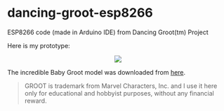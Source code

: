 # dancing-groot-esp8266
ESP8266 code (made in Arduino IDE) from Dancing Groot(tm) Project

Here is my prototype:

<p align="center">
<img src="https://user-images.githubusercontent.com/698397/30249668-12455260-9617-11e7-9559-f2f6e37dec8d.gif"
</p>

The incredible Baby Groot model was downloaded from [here](https://www.thingiverse.com/thing:468446).


> GROOT is trademark from Marvel Characters, Inc. and I use it here only for educational and hobbyist purposes, without any financial reward. 
